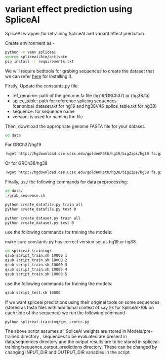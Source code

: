 # variant effect prediction using SpliceAI
SpliceAI wrapper for retraining SpliceAI and variant effect prediction

Create environment as - 
```sh
python -m venv spliceai
source spliceai/bin/activate
pip install -r requirements.txt
```

We will require bedtools for grabing sequences to create the dataset that we can refer [here](https://bedtools.readthedocs.io/en/latest/content/installation.html) for installing it.

Firstly, Update the constants.py file:
- ref_genome: path of the genome.fa file (hg19/GRCh37) or (hg38.fa)
- splice_table: path for reference splicing sequences (canonical_dataset.txt for hg19 and hg38V46_splice_table.txt for hg38)
- sequence: for sequence name
- version: is used for naming the file

Then, download the appropriate genome FASTA file for your dataset.
```sh
cd data
```
For GRCh37/hg19
```sh
!wget http://hgdownload.cse.ucsc.edu/goldenPath/hg19/bigZips/hg19.fa.gz
```
Or for GRCh38/hg38
```sh
!wget http://hgdownload.cse.ucsc.edu/goldenPath/hg38/bigZips/hg38.fa.gz
```

Finally, use the following commands for data preprocessing:

```sh
cd data/
./grab_sequence.sh

python create_datafile.py train all
python create_datafile.py test 0

python create_dataset.py train all
python create_dataset.py test 0
```

use the following commands for training the models:

make sure constants.py has correct version set as hg19 or hg38
```sh
cd spliceai-training/
qsub script_train.sh 10000 1
qsub script_train.sh 10000 2
qsub script_train.sh 10000 3
qsub script_train.sh 10000 4
qsub script_train.sh 10000 5
```

use the following commands for training the models:

```sh
qsub script_test.sh 10000
```

If we want spliceai predictions using their original tools on some sequences (stored as fasta files with additional context of say 5k for SpliceAI-10k on each side of the sequence) we run the following command-

```sh
python spliceai-training/get_scores.py
```
The above script assumes all SpliceAI weights are stored in Models/pre-trained directory , sequences to be evaluated are present in data/sequences directory and the output results are to be stored in spliceai-training/sequence_output_predictions directory.  These can be changed by changing INPUT_DIR and OUTPUT_DIR variables in the script.